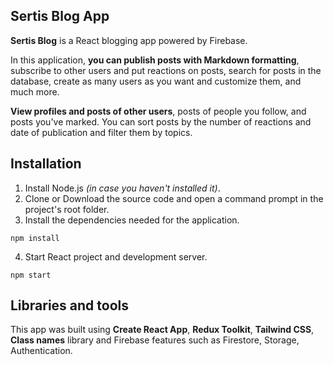 ## Sertis Blog App

**Sertis Blog** is a React blogging app powered by Firebase.

In this application, **you can publish posts with Markdown formatting**, subscribe to other users and put reactions on posts, search for posts in the database, create as many users as you want and customize them, and much more.

**View profiles and posts of other users**, posts of people you follow, and posts you've marked. You can sort posts by the number of reactions and date of publication and filter them by topics.

## Installation

1. Install Node.js *(in case you haven't installed it)*.
2. Clone or Download the source code and open a command prompt in the project's root folder.
3. Install the dependencies needed for the application.

```
npm install
```
4. Start React project and development server.

```
npm start
```

## Libraries and tools

This app was built using **Create React App**, **Redux Toolkit**, **Tailwind CSS**, **Class names** library and Firebase features such as Firestore, Storage, Authentication.
